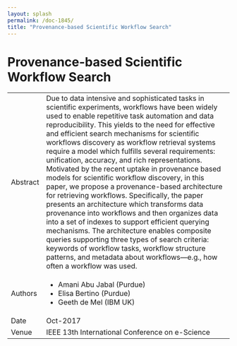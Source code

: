 ```yaml
---
layout: splash
permalink: /doc-1845/
title: "Provenance-based Scientific Workflow Search"
---
```


# Provenance-based Scientific Workflow Search

<table>
    <tbody>
    <tr>
        <td>Abstract</td>
        <td>Due to data intensive and sophisticated tasks in scientific experiments, workflows have been widely used to enable repetitive task automation and data reproducibility. This yields to the need for effective and efficient search mechanisms for scientific workflows discovery as workflow retrieval systems require a model which fulfills several requirements: unification, accuracy, and rich representations. Motivated by the recent uptake in provenance based models for scientific workflow discovery, in this paper, we propose a provenance-based architecture for retrieving workflows. Specifically, the paper presents an architecture which transforms data provenance into workflows and then organizes data into a set of indexes to support efficient querying mechanisms. The architecture enables composite queries supporting three types of search criteria: keywords of workflow tasks, workflow structure patterns, and metadata about workflows—e.g., how often a workflow was used.</td>
    </tr>
    <tr>
        <td>Authors</td>
        <td>
            <ul>
                <li>Amani Abu Jabal (Purdue)</li>
                <li>Elisa Bertino (Purdue)</li>
                <li>Geeth de Mel (IBM UK)</li>
            </ul>
        </td>
    </tr>
    <tr>
        <td>Date</td>
        <td>Oct-2017</td>
    </tr>
    <tr>
        <td>Venue</td>
        <td>IEEE 13th International Conference on e-Science</td>
    </tr>
    </tbody>
</table>
